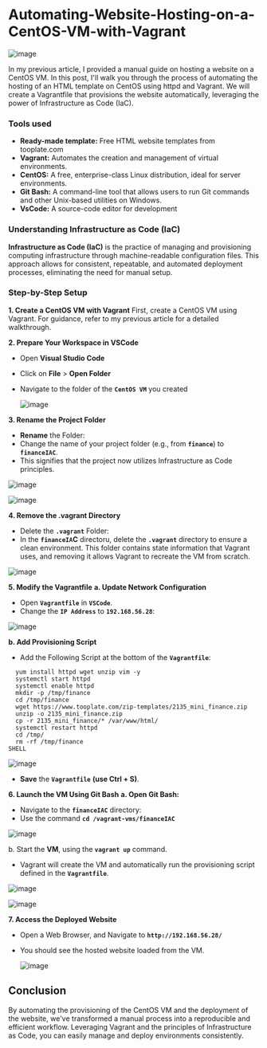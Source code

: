 # Automating-Website-Hosting-on-a-CentOS-VM-with-Vagrant

![image](https://github.com/user-attachments/assets/0868af5e-99b9-4c44-b4d2-2834e385d523)

In my previous article, I provided a manual guide on hosting a website on a CentOS VM. In this post, I'll walk you through the process of automating the hosting of an HTML template on CentOS using httpd and Vagrant.
We will create a Vagrantfile that provisions the website automatically, leveraging the power of Infrastructure as Code (IaC).


### **Tools used**

- **Ready-made template:** Free HTML website templates from tooplate.com
- **Vagrant:** Automates the creation and management of virtual environments.
- **CentOS:** A free, enterprise-class Linux distribution, ideal for server environments.
- **Git Bash:** A command-line tool that allows users to run Git commands and other Unix-based utilities on Windows.
- **VsCode:** A source-code editor for development


### **Understanding Infrastructure as Code (IaC)**

**Infrastructure as Code (IaC)** is the practice of managing and provisioning computing infrastructure through machine-readable configuration files. This approach allows for consistent, repeatable, and automated deployment processes, eliminating the need for manual setup.


### **Step-by-Step Setup**

**1. Create a CentOS VM with Vagrant**
First, create a CentOS VM using Vagrant. For guidance, refer to my previous article for a detailed walkthrough.



**2. Prepare Your Workspace in VSCode**

- Open **Visual Studio Code**
- Click on **File** > **Open Folder**
- Navigate to the folder of the **`CentOS VM`** you created
  
  ![image](https://github.com/user-attachments/assets/081bea72-769e-4e57-88ed-a91c4e3d45f0)



**3. Rename the Project Folder**
- **Rename** the Folder:
- Change the name of your project folder (e.g., from **`finance`**) to **`financeIAC`**.
- This signifies that the project now utilizes Infrastructure as Code principles.

![image](https://github.com/user-attachments/assets/b567e288-fe98-436f-a2fb-db6f49180fbb)

![image](https://github.com/user-attachments/assets/6223df1b-890a-4d6b-93ac-e60ed0b59f8d)



**4. Remove the .vagrant Directory**
- Delete the **`.vagrant`** Folder:
- In the **`financeIA`C** directoru, delete the **`.vagrant`** directory to ensure a clean environment. This folder contains state information that Vagrant uses, and removing it allows Vagrant to recreate the VM from scratch.

![image](https://github.com/user-attachments/assets/6a7844ec-f3c6-4251-92bc-a6699464f559)



**5. Modify the Vagrantfile**
**a. Update Network Configuration**
- Open **`Vagrantfile`** in **`VSCode`**.
- Change the **`IP Address`** to **`192.168.56.28`**:

![image](https://github.com/user-attachments/assets/ffe6e91c-9381-46f6-9756-07b520d5878c)

**b. Add Provisioning Script**
- Add the Following Script at the bottom of the **`Vagrantfile`**:

```config.vm.provision "shell", inline: <<-SHELL
  yum install httpd wget unzip vim -y
  systemctl start httpd
  systemctl enable httpd
  mkdir -p /tmp/finance
  cd /tmp/finance
  wget https://www.tooplate.com/zip-templates/2135_mini_finance.zip
  unzip -o 2135_mini_finance.zip
  cp -r 2135_mini_finance/* /var/www/html/
  systemctl restart httpd
  cd /tmp/
  rm -rf /tmp/finance
SHELL
```

![image](https://github.com/user-attachments/assets/5b7d6f00-5366-4837-bd84-d0421d4aaec1)

- **Save** the **`Vagrantfile`** **(use Ctrl + S)**.



**6. Launch the VM Using Git Bash**
**a. **Open** Git Bash:**
- Navigate to the **`financeIAC`** directory:
- Use the command **`cd /vagrant-vms/financeIAC`**

![image](https://github.com/user-attachments/assets/cf1af099-fa0c-4e23-a96d-1bc6a413bdbd)

b. Start the **VM**, using the **`vagrant up`** command.
- Vagrant will create the VM and automatically run the provisioning script defined in the **`Vagrantfile`**.

![image](https://github.com/user-attachments/assets/43ca2adc-d96a-4b70-9684-9f2ac42bcaec)

![image](https://github.com/user-attachments/assets/5cc39c09-a9bb-4e76-9b47-db890997cca5)



**7. Access the Deployed Website**
- Open a Web Browser, and Navigate to **`http://192.168.56.28/`**
- You should see the hosted website loaded from the VM.

  ![image](https://github.com/user-attachments/assets/2920cf13-3dfe-4dcd-bdbb-9dbb3123d445)



## **Conclusion**
By automating the provisioning of the CentOS VM and the deployment of the website, we've transformed a manual process into a reproducible and efficient workflow. Leveraging Vagrant and the principles of Infrastructure as Code, you can easily manage and deploy environments consistently.


